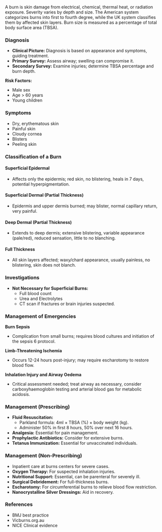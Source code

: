 A burn is skin damage from electrical, chemical, thermal heat, or radiation exposure. Severity varies by depth and size. The American system categorizes burns into first to fourth degree, while the UK system classifies them by affected skin layers. Burn size is measured as a percentage of total body surface area (TBSA).

### Diagnosis
- **Clinical Picture:** Diagnosis is based on appearance and symptoms, guiding treatment.
- **Primary Survey:** Assess airway; swelling can compromise it.
- **Secondary Survey:** Examine injuries; determine TBSA percentage and burn depth. 

**Risk Factors:** 
- Male sex
- Age > 60 years
- Young children

### Symptoms
- Dry, erythematous skin
- Painful skin
- Cloudy cornea
- Blisters
- Peeling skin

### Classification of a Burn
#### Superficial Epidermal
- Affects only the epidermis; red skin, no blistering, heals in 7 days, potential hyperpigmentation.

#### Superficial Dermal (Partial Thickness)
- Epidermis and upper dermis burned; may blister, normal capillary return, very painful.

#### Deep Dermal (Partial Thickness)
- Extends to deep dermis; extensive blistering, variable appearance (pale/red), reduced sensation, little to no blanching.

#### Full Thickness
- All skin layers affected; waxy/chard appearance, usually painless, no blistering, skin does not blanch.

### Investigations
- **Not Necessary for Superficial Burns:** 
  - Full blood count
  - Urea and Electrolytes
  - CT scan if fractures or brain injuries suspected.

### Management of Emergencies
**Burn Sepsis**
- Complication from small burns; requires blood cultures and initiation of the sepsis 6 protocol.

**Limb-Threatening Ischemia**
- Occurs 12-24 hours post-injury; may require escharotomy to restore blood flow.

**Inhalation Injury and Airway Oedema**
- Critical assessment needed; treat airway as necessary, consider carboxyhaemoglobin testing and arterial blood gas for metabolic acidosis.

### Management (Prescribing)
- **Fluid Resuscitation:** 
  - Parkland formula: 4ml × TBSA (%) × body weight (kg).
  - Administer 50% in first 8 hours, 50% over next 16 hours.
- **Analgesia:** Essential for pain management.
- **Prophylactic Antibiotics:** Consider for extensive burns.
- **Tetanus Immunization:** Essential for unvaccinated individuals.

### Management (Non-Prescribing)
- Inpatient care at burns centers for severe cases.
- **Oxygen Therapy:** For suspected inhalation injuries.
- **Nutritional Support:** Essential, can be parenteral for severely ill.
- **Surgical Debridement:** For full-thickness burns.
- **Escharotomy:** For circumferential burns to relieve blood flow restriction.
- **Nanocrystalline Silver Dressings:** Aid in recovery.

### References
- BMJ best practice
- Vicburns.org.au
- NICE Clinical evidence